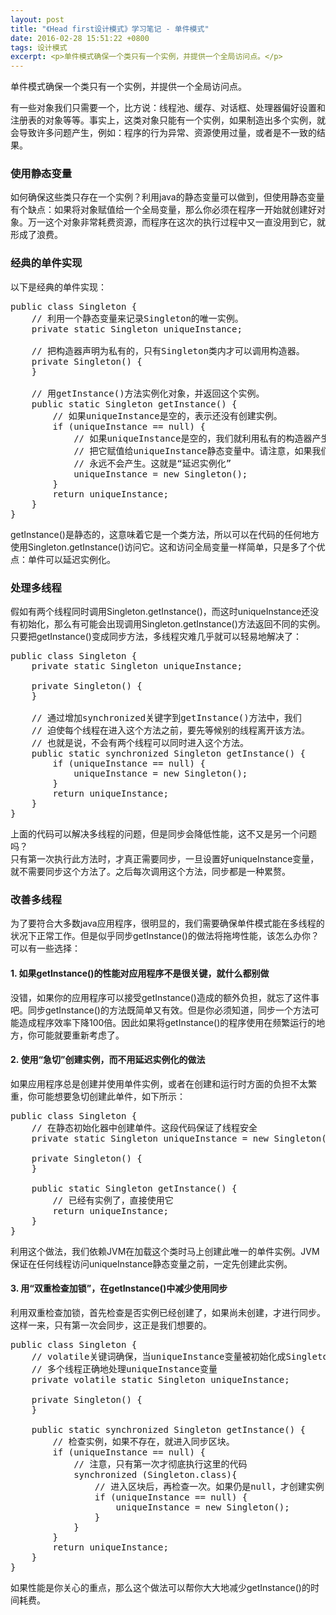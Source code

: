 ```yaml
---
layout: post
title: "《Head first设计模式》学习笔记 - 单件模式"
date: 2016-02-28 15:51:22 +0800
tags: 设计模式
excerpt: <p>单件模式确保一个类只有一个实例，并提供一个全局访问点。</p>
---
```


<div class="alert alert-success" role="alert">单件模式确保一个类只有一个实例，并提供一个全局访问点。</div>

有一些对象我们只需要一个，比方说：线程池、缓存、对话框、处理器偏好设置和注册表的对象等等。事实上，这类对象只能有一个实例，如果制造出多个实例，就会导致许多问题产生，例如：程序的行为异常、资源使用过量，或者是不一致的结果。  

### 使用静态变量
如何确保这些类只存在一个实例？利用java的静态变量可以做到，但使用静态变量有个缺点：如果将对象赋值给一个全局变量，那么你必须在程序一开始就创建好对象。万一这个对象非常耗费资源，而程序在这次的执行过程中又一直没用到它，就形成了浪费。

### 经典的单件实现
以下是经典的单件实现：
<pre class="mcode">
public class Singleton {
    // 利用一个静态变量来记录Singleton的唯一实例。
    private static Singleton uniqueInstance;

    // 把构造器声明为私有的，只有Singleton类内才可以调用构造器。
    private Singleton() {
    }

    // 用getInstance()方法实例化对象，并返回这个实例。
    public static Singleton getInstance() {
        // 如果uniqueInstance是空的，表示还没有创建实例。
        if (uniqueInstance == null) {
            // 如果uniqueInstance是空的，我们就利用私有的构造器产生一个Singleton实例并
            // 把它赋值给uniqueInstance静态变量中。请注意，如果我们不需要这个实例，它就
            // 永远不会产生。这就是“延迟实例化”
            uniqueInstance = new Singleton();
        }
        return uniqueInstance;
    }
}
</pre>
getInstance()是静态的，这意味着它是一个类方法，所以可以在代码的任何地方使用Singleton.getInstance()访问它。这和访问全局变量一样简单，只是多了个优点：单件可以延迟实例化。

### 处理多线程
假如有两个线程同时调用Singleton.getInstance()，而这时uniqueInstance还没有初始化，那么有可能会出现调用Singleton.getInstance()方法返回不同的实例。  
只要把getInstance()变成同步方法，多线程灾难几乎就可以轻易地解决了：  
<pre class="mcode">
public class Singleton {
    private static Singleton uniqueInstance;

    private Singleton() {
    }

    // 通过增加synchronized关键字到getInstance()方法中，我们
    // 迫使每个线程在进入这个方法之前，要先等候别的线程离开该方法。
    // 也就是说，不会有两个线程可以同时进入这个方法。
    public static synchronized Singleton getInstance() {
        if (uniqueInstance == null) {
            uniqueInstance = new Singleton();
        }
        return uniqueInstance;
    }
}
</pre>
上面的代码可以解决多线程的问题，但是同步会降低性能，这不又是另一个问题吗？  
只有第一次执行此方法时，才真正需要同步，一旦设置好uniqueInstance变量，就不需要同步这个方法了。之后每次调用这个方法，同步都是一种累赘。

### 改善多线程
为了要符合大多数java应用程序，很明显的，我们需要确保单件模式能在多线程的状况下正常工作。但是似乎同步getInstance()的做法将拖垮性能，该怎么办你？  
可以有一些选择：  

#### 1. 如果getInstance()的性能对应用程序不是很关键，就什么都别做
没错，如果你的应用程序可以接受getInstance()造成的额外负担，就忘了这件事吧。同步getInstance()的方法既简单又有效。但是你必须知道，同步一个方法可能造成程序效率下降100倍。因此如果将getInstance()的程序使用在频繁运行的地方，你可能就要重新考虑了。

#### 2. 使用“急切”创建实例，而不用延迟实例化的做法
如果应用程序总是创建并使用单件实例，或者在创建和运行时方面的负担不太繁重，你可能想要急切创建此单件，如下所示：
<pre class="mcode">
public class Singleton {
    // 在静态初始化器中创建单件。这段代码保证了线程安全
    private static Singleton uniqueInstance = new Singleton();

    private Singleton() {
    }

    public static Singleton getInstance() {
        // 已经有实例了，直接使用它
        return uniqueInstance;
    }
}
</pre>
利用这个做法，我们依赖JVM在加载这个类时马上创建此唯一的单件实例。JVM保证在任何线程访问uniqueInstance静态变量之前，一定先创建此实例。

#### 3. 用“双重检查加锁”，在getInstance()中减少使用同步
利用双重检查加锁，首先检查是否实例已经创建了，如果尚未创建，才进行同步。这样一来，只有第一次会同步，这正是我们想要的。
<pre class="mcode">
public class Singleton {
    // volatile关键词确保，当uniqueInstance变量被初始化成Singleton实例时，
    // 多个线程正确地处理uniqueInstance变量
    private volatile static Singleton uniqueInstance;

    private Singleton() {
    }

    public static synchronized Singleton getInstance() {
        // 检查实例，如果不存在，就进入同步区块。
        if (uniqueInstance == null) {
            // 注意，只有第一次才彻底执行这里的代码
            synchronized (Singleton.class){
                // 进入区块后，再检查一次。如果仍是null，才创建实例
                if (uniqueInstance == null) {
                    uniqueInstance = new Singleton();
                }
            }
        }
        return uniqueInstance;
    }
}
</pre>
如果性能是你关心的重点，那么这个做法可以帮你大大地减少getInstance()的时间耗费。
